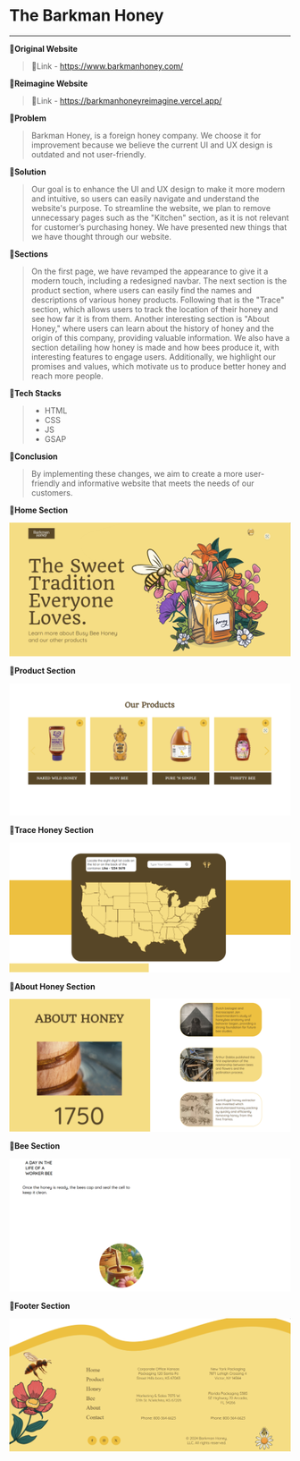 # The Barkman Honey
---
💫**Original Website**
> 🔗Link - https://www.barkmanhoney.com/

💫**Reimagine Website**
> 🔗Link - https://barkmanhoneyreimagine.vercel.app/

💫**Problem**
> Barkman Honey, is a foreign honey company. We choose it for improvement because we believe the current UI and UX design is outdated and not user-friendly.

💫**Solution**
> Our goal is to enhance the UI and UX design to make it more modern and intuitive, so users can easily navigate and understand the website's purpose. To streamline the website, we plan to remove unnecessary pages such as the "Kitchen" section, as it is not relevant for customer’s purchasing honey. We have presented new things that we have thought through our website.

💫**Sections**
> On the first page, we have revamped the appearance to give it a modern touch, including a redesigned navbar. The next section is the product section, where users can easily find the names and descriptions of various honey products. Following that is the "Trace" section, which allows users to track the location of their honey and see how far it is from them. Another interesting section is "About Honey," where users can learn about the history of honey and the origin of this company, providing valuable information. We also have a section detailing how honey is made and how bees produce it, with interesting features to engage users. Additionally, we highlight our promises and values, which motivate us to produce better honey and reach more people.

💫**Tech Stacks**
> * HTML 
> * CSS
> * JS
> * GSAP

💫**Conclusion**
> By implementing these changes, we aim to create a more user-friendly and informative website that meets the needs of our customers.

💫**Home Section**

![Home Page](./img/home%20section.png)

💫**Product Section**

![Home Page](./img/product%20section.png)

💫**Trace Honey Section**

![Home Page](./img/Trace%20Honey.png)

💫**About Honey Section**

![Home Page](./img/About%20Honey.png)

💫**Bee Section**

![Home Page](./img/Bee%20Section.png)

💫**Footer Section**

![Home Page](./img/Footer%20section.png)
